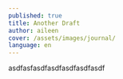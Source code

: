 ```yaml
---
published: true
title: Another Draft
author: aileen
cover: /assets/images/journal/
language: en
---
```


asdfasfasdfasdfasdfasdfasdf